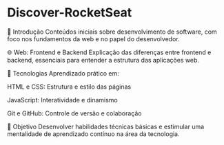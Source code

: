 # Discover-RocketSeat
📘 Introdução
Conteúdos iniciais sobre desenvolvimento de software, com foco nos fundamentos da web e no papel do desenvolvedor.

🌐 Web: Frontend e Backend
Explicação das diferenças entre frontend e backend, essenciais para entender a estrutura das aplicações web.

🧱 Tecnologias
Aprendizado prático em:

HTML e CSS: Estrutura e estilo das páginas

JavaScript: Interatividade e dinamismo

Git e GitHub: Controle de versão e colaboração

🚀 Objetivo
Desenvolver habilidades técnicas básicas e estimular uma mentalidade de aprendizado contínuo na área da tecnologia.


